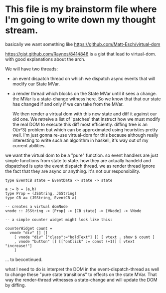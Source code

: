 # This file is my brainstorm file where I'm going to write down my thought stream.


basically we want something like  https://github.com/Matt-Esch/virtual-dom

https://gist.github.com/Raynos/8414846 is a gist that lead to virtual-dom. with good explanations about the arch.


We will have two threads:

* an event dispatch thread on which we dispatch async events that will modify our State MVar.

* a render thread which blocks on the State MVar until it sees a change.  the MVar is a state-change witness here. So we know that that our state has changed if and only if we can take from the MVar. 

  We then render a virtual dom with this new state and diff it against our old one. We retreive a list of 'patches' that instruct how
  we must modify the real DOM to execute this diff most efficiently.  diffing tree is an O(n^3) problem but which can be approximated using
  heuristics pretty well. I'm just gonna re-use virtual-dom for this because although really interesting to write such an algorithm in haskell,
  it's way out of my current abilities. 
  


we want the virtual dom to be a "pure" function.  so event handlers are just simple functions from state to state.
how they are actually handeld and dispatched is upto the event dispatch thread. we as render thread ignore the fact that
they are async or anything. it's not our responsibility.
  
    
    type EventCB state = EventData -> state -> state
    
    a := b = (a,b)
    type Prop = (JSString, JSString)
    type CB a= (JSString, EventCB a)
    
    -- creates a virtual domNode
    vnode :: JSString -> [Prop] -> [CB state] -> [VNode] -> VNode
    
    -- a simple counter widget might look like this:
    
    counterWidget count =
      vnode "div" [] []
        [ vnode "div" ["class":="boldText"] [] [ vtext . show $ count ]
        , vnode "button" [] [["onClick" := const (+1)] [ vtext "increase!"]
        ]
        
    
    
... to becontinued.


what I need to do is interpret the DOM in the event-dispatch-thread as well to change these "pure state transitions" to effects on the state MVar.  That way the render-thread witnesses a state-change and will update the DOM by diffing.
    

